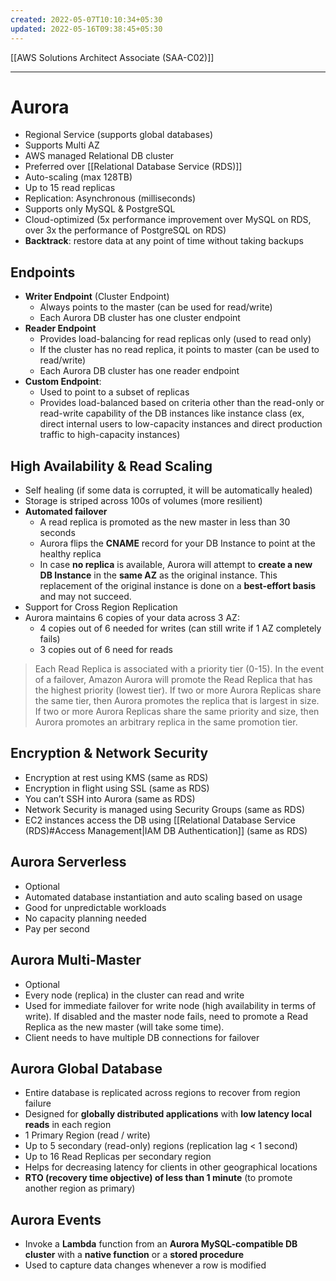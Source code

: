 ```yaml
---
created: 2022-05-07T10:10:34+05:30
updated: 2022-05-16T09:38:45+05:30
---
```

[[AWS Solutions Architect Associate (SAA-C02)]]

---

# Aurora
- Regional Service (supports global databases)
- Supports Multi AZ
- AWS managed Relational DB cluster
- Preferred over [[Relational Database Service (RDS)]]
- Auto-scaling (max 128TB)
- Up to 15 read replicas
- Replication: Asynchronous (milliseconds) 
- Supports only MySQL & PostgreSQL
- Cloud-optimized (5x performance improvement over MySQL on RDS, over 3x the performance of PostgreSQL on RDS)
- **Backtrack**: restore data at any point of time without taking backups

## Endpoints
- **Writer Endpoint** (Cluster Endpoint)
	- Always points to the master (can be used for read/write)
	- Each Aurora DB cluster has one cluster endpoint
- **Reader Endpoint**
	- Provides load-balancing for read replicas only (used to read only)
	- If the cluster has no read replica, it points to master (can be used to read/write)
	- Each Aurora DB cluster has one reader endpoint
- **Custom Endpoint**:
	- Used to point to a subset of replicas
	- Provides load-balanced based on criteria other than the read-only or read-write capability of the DB instances like instance class (ex, direct internal users to low-capacity instances and direct production traffic to high-capacity instances)

## High Availability & Read Scaling
-   Self healing (if some data is corrupted, it will be automatically healed)
-   Storage is striped across 100s of volumes (more resilient)
-   **Automated failover**
	- A read replica is promoted as the new master in less than 30 seconds
	- Aurora flips the **CNAME** record for your DB Instance to point at the healthy replica
	- In case **no replica** is available, Aurora will attempt to **create a new DB Instance** in the **same AZ** as the original instance. This replacement of the original instance is done on a **best-effort basis** and may not succeed.
-   Support for Cross Region Replication
-   Aurora maintains 6 copies of your data across 3 AZ:
    -   4 copies out of 6 needed for writes (can still write if 1 AZ completely fails)
    -   3 copies out of 6 need for reads

> Each Read Replica is associated with a priority tier (0-15). In the event of a failover, Amazon Aurora will promote the Read Replica that has the highest priority (lowest tier). If two or more Aurora Replicas share the same tier, then Aurora promotes the replica that is largest in size. If two or more Aurora Replicas share the same priority and size, then Aurora promotes an arbitrary replica in the same promotion tier.

## Encryption & Network Security
-   Encryption at rest using KMS (same as RDS)
-   Encryption in flight using SSL (same as RDS)
- You can’t SSH into Aurora (same as RDS)
- Network Security is managed using Security Groups (same as RDS)
- EC2 instances access the DB using [[Relational Database Service (RDS)#Access Management|IAM DB Authentication]] (same as RDS)

## Aurora Serverless
- Optional
-   Automated database instantiation and auto scaling based on usage
-   Good for unpredictable workloads
-   No capacity planning needed
-   Pay per second

## Aurora Multi-Master
- Optional
- Every node (replica) in the cluster can read and write
- Used for immediate failover for write node (high availability in terms of write). If disabled and the master node fails, need to promote a Read Replica as the new master (will take some time).
- Client needs to have multiple DB connections for failover

## Aurora Global Database
-   Entire database is replicated across regions to recover from region failure
-   Designed for **globally distributed applications** with **low latency local reads** in each region
-   1 Primary Region (read / write)
-   Up to 5 secondary (read-only) regions (replication lag < 1 second)
-   Up to 16 Read Replicas per secondary region
-   Helps for decreasing latency for clients in other geographical locations
- **RTO (recovery time objective) of less than 1 minute** (to promote another region as primary)

## Aurora Events
- Invoke a **Lambda** function from an **Aurora MySQL-compatible DB cluster** with a **native function** or a **stored procedure**
- Used to capture data changes whenever a row is modified